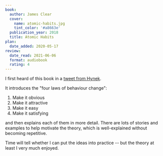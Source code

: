 ```yaml
---
book:
  author: James Clear
  cover:
    name: atomic-habits.jpg
    tint_color: '#a8663e'
  publication_year: 2018
  title: Atomic Habits
plan:
  date_added: 2020-05-17
review:
  date_read: 2021-06-06
  format: audiobook
  rating: 4
---
```


I first heard of this book in a [tweet from Hynek](https://twitter.com/hynek/status/1259536982411280386).

It introduces the "four laws of behaviour change":

1. Make it obvious
2. Make it attractive
3. Make it easy
4. Make it satisfying

and then explains each of them in more detail.
There are lots of stories and examples to help motivate the theory, which is well-explained without becoming repetitive.

Time will tell whether I can put the ideas into practice -- but the theory at least I very much enjoyed.